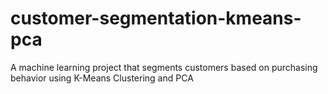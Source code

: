 # customer-segmentation-kmeans-pca
 A machine learning project that segments customers based on purchasing behavior using K-Means Clustering and PCA
